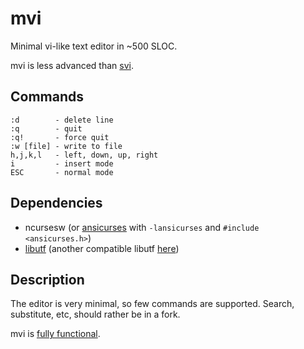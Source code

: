 # mvi

Minimal vi-like text editor in ~500 SLOC.

mvi is less advanced than [svi](https://github.com/byllgrim/svi).

## Commands

	:d        - delete line
	:q        - quit
	:q!       - force quit
	:w [file] - write to file
	h,j,k,l   - left, down, up, right
	i         - insert mode
	ESC       - normal mode

## Dependencies

* ncursesw
  (or [ansicurses](https://github.com/byllgrim/ansicurses) with `-lansicurses`
  and `#include <ansicurses.h>`)
* [libutf](http://git.suckless.org/libutf/)
  (another compatible libutf [here](https://github.com/cls/libutf))

## Description

The editor is very minimal, so few commands are supported.
Search, substitute, etc, should rather be in a fork.

mvi is [fully functional](http://i.imgur.com/qJ2VReC.jpg).
